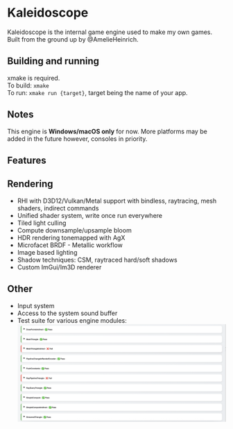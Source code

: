 # Kaleidoscope

Kaleidoscope is the internal game engine used to make my own games. Built from the ground up by @AmelieHeinrich.

## Building and running

xmake is required.\
To build: `xmake`\
To run: `xmake run {target}`, target being the name of your app.

## Notes

This engine is **Windows/macOS only** for now. More platforms may be added in the future however, consoles in priority.

## Features

## Rendering
- RHI with D3D12/Vulkan/Metal support with bindless, raytracing, mesh shaders, indirect commands
- Unified shader system, write once run everywhere
- Tiled light culling
- Compute downsample/upsample bloom
- HDR rendering tonemapped with AgX
- Microfacet BRDF - Metallic workflow
- Image based lighting
- Shadow techniques: CSM, raytraced hard/soft shadows
- Custom ImGui/Im3D renderer

## Other
- Input system
- Access to the system sound buffer
- Test suite for various engine modules: ![](.github/tests.png)
